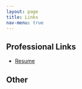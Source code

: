 ```yaml
---
layout: page
title: Links
nav-menu: true
---
```


<section id="one">
<div class="inner">
  <h2>Professional Links</h2>
  <ul>
  <li><a href="/assets/pdfs/Daniel_Ritter_Resume_2018.pdf">Resume</a></li>
  </ul>
</div>
<div class="inner">
  <h2>Other</h2>
</div>
</section>
